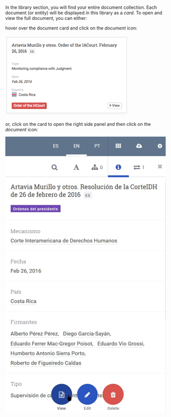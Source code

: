 In the library section, you will find your entire document collection. Each document (or entity) will be displayed in this library as a _card_. To open and view the full document, you can either:

hover over the document card and click on the _document_ icon:

![Hover and click view icon](https://raw.githubusercontent.com/huridocs/uwazi-assets/master/wiki/screenshots/open_card.png)

or, click on the card to open the right side panel and then click on the _document_ icon:

![Open side bar and click view](https://raw.githubusercontent.com/huridocs/uwazi-assets/master/wiki/screenshots/open_sidepanel.jpg)